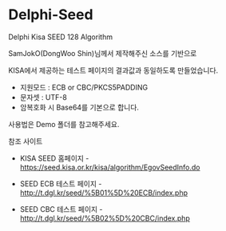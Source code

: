 # Delphi-Seed
Delphi Kisa SEED 128 Algorithm

SamJokO(DongWoo Shin)님께서 제작해주신 소스를 기반으로

KISA에서 제공하는 테스트 페이지의 결과값과 동일하도록 만들었습니다.


- 지원모드 : ECB or CBC/PKCS5PADDING
- 문자셋   : UTF-8
- 암복호화 시 Base64를 기본으로 합니다.


사용법은 Demo 폴더를 참고해주세요.

참조 사이트

- KISA SEED 홈페이지 - https://seed.kisa.or.kr/kisa/algorithm/EgovSeedInfo.do

- SEED ECB 테스트 페이지 - http://t.dgl.kr/seed/%5B01%5D%20ECB/index.php

- SEED CBC 테스트 페이지 - http://t.dgl.kr/seed/%5B02%5D%20CBC/index.php
